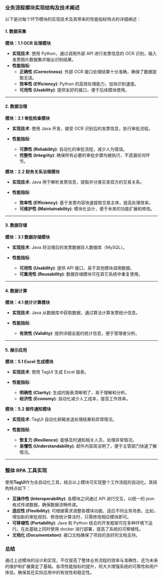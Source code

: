 ### 业务流程模块实现结构及技术阐述

以下是对每个环节模块的实现技术及其带来的性能指标特点的详细阐述：

#### 1. 数据采集

**模块：1.1 OCR 处理模块**

- **实现技术**: 使用 Python，通过调用外部 API 进行发票信息的 OCR 识别，输入发票图片数据集并输出识别结果。
- **性能指标**:
  - **正确性 (Correctness)**: 外部 OCR 接口处理结果十分准确，确保了数据提取无误。
  - **效率性 (Efficiency)**: Python 的高效处理能力，加快识别速度。
  - **可用性 (Usability)**: 提供友好的接口，便于后续模块使用。

---

#### 2. 数据治理

**模块：2.1 审批检查模块**

- **实现技术**: 使用 Java 开发，接受 OCR 识别后的发票信息，执行审批流程。

- **性能指标**:
  - **可靠性 (Reliability)**: 自动化的审批流程，减少人为错误。
  - **完整性 (Integrity)**: 确保所有必要的审批步骤均被执行，不遗漏任何环节。

**模块：2.2 财务关系治理模块**

- **实现技术**: Java 用于解析发票信息，提取并分类买卖双方的交易关系。

- **性能指标**:
  - **效率性 (Efficiency)**: 基于发票内容快速提取交易主体，提高处理效率。
  - **可维护性 (Maintainability)**: 模块化设计，便于未来的功能扩展和修改。

---

#### 3. 数据存储

**模块：3.1 数据存储模块**

- **实现技术**: Java 将治理后的发票数据存入数据库（MySQL）。

- **性能指标**:
  - **可用性 (Usability)**: 提供 API 接口，易于其他模块调用数据。
  - **可重用性 (Reusability)**: 数据存储模块可在其它系统中重复使用。

---

#### 4. 数据计算

**模块：4.1 统计计算模块**

- **实现技术**: Java 从数据库中获取数据，通过算法计算发票统计信息。

- **性能指标**:
  - **有效性 (Validity)**: 提供详细全面的统计信息，便于管理者分析。

---

#### 5. 展示应用

**模块：5.1 Excel 生成模块**

- **实现技术**: 使用 TagUI 生成 Excel 报表。

- **性能指标**:
  - **明确性 (Clarity)**: 生成的报表清晰明了，易于理解和分析。
  - **经济性 (Economy)**: 自动化减少人工成本，提高工作效率。

**模块：5.2 邮件通知模块**

- **实现技术**: TagUI 自动化邮箱发送处理结果和异常情况。

- **性能指标**:
  - **恢复力 (Resilience)**: 能够及时通知相关人员，处理异常情况。
  - **易懂性 (Understandability)**: 邮件内容简洁明了，便于主管部门快速了解情况。

---

### 整体 RPA 工具实现

使用**TagUI**作为全自动化工具，结合以上模块可实现整个工作流程的自动化。其结构特点如下：

- **互操作性 (Interoperability)**: 各模块之间通过 API 进行交互，以统一的 json 格式传递数据，确保数据流畅传递。
- **适应性 (Flexibility)**: 可根据需求调整各模块功能，适应不同业务场景。比如，增加新的审批规则、修改统计算法时，只需修改相应模块即可。
- **可移植性 (Portability)**: Java 和 Python 结合的开发框架可在多种环境下运行。在此基础上同时使用 docker 进行部署，提高了系统的可移植性。
- **文档化 (Documentation)**: 接口文档确保了项目的良好的文档支持。

### 总结

通过上述模块的设计和实现，不仅提高了整体业务流程的效率与准确性，还为未来的维护和扩展奠定了基础。各项性能指标的提升，将大大增强系统的可靠性和用户体验，确保其在实际应用中的有效性和稳定性。
